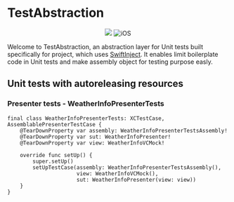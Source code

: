# TestAbstraction

<p align="center">
    <img src="https://img.shields.io/badge/Swift-5.6-orange.svg" />
    <img src="https://img.shields.io/badge/platforms-ios+mac-brightgreen.svg?style=flat" alt="iOS" />
</p>

Welcome to TestAbstraction, an abstraction layer for Unit tests built specifically for project, which uses [SwiftInject](https://github.com/Swinject/Swinject). It enables limit boilerplate code in Unit tests and make assembly object for testing purpose easly. 

## Unit tests with autoreleasing resources

### Presenter tests - WeatherInfoPresenterTests
    
    final class WeatherInfoPresenterTests: XCTestCase, AssemblablePresenterTestCase {
        @TearDownProperty var assembly: WeatherInfoPresenterTestsAssembly!
        @TearDownProperty var sut: WeatherInfoPresenter!
        @TearDownProperty var view: WeatherInfoVCMock!

        override func setUp() {
            super.setUp()
            setUpTestCase(assembly: WeatherInfoPresenterTestsAssembly(),
                          view: WeatherInfoVCMock(),
                          sut: WeatherInfoPresenter(view: view))    
        }
    }
